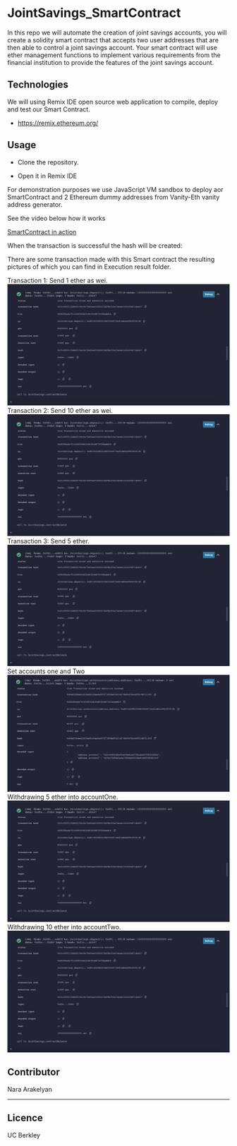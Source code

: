 # JointSavings_SmartContract

In this repo we will automate the creation of joint savings accounts, you will create a solidity smart contract that accepts two user addresses that are then able to control a joint savings account. Your smart contract will use ether management functions to implement various requirements from the financial institution to provide the features of the joint savings account.


## Technologies
We will using Remix IDE open source web application to compile, deploy and test our Smart Contract. 

* <https://remix.ethereum.org/>


 
## Usage

* Clone the repository.

* Open it in Remix IDE

For demonstration purposes we use JavaScript VM sandbox to deploy aor SmartContract and 2 Ethereum dummy addresses from Vanity-Eth vanity address generator.

See the video below how it works

[SmartContract in action](ExecutionResults/Recording.mov)

When the transaction is successful the hash will be created:

There are some transaction made with this Smart contract the resulting pictures of which you can find in Execution result folder.

Transaction 1: Send 1 ether as wei.
![](ExecutionResults/result_1.png)
Transaction 2: Send 10 ether as wei.
![](ExecutionResults/result_1.png)
Transaction 3: Send 5 ether.
![](ExecutionResults/result_1.png)
    Set accounts one and Two
![](ExecutionResults/set_accounts.png)
Withdrawing 5 ether into accountOne. 
![](ExecutionResults/result_1.png)
Withdrawing 10 ether into accountTwo.
![](ExecutionResults/result_1.png)


## Contributor

Nara Arakelyan

---

## Licence 

UC Berkley
    
